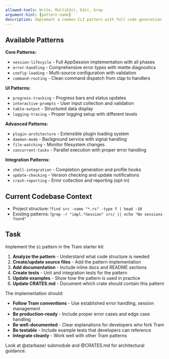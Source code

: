 ```yaml
---
allowed-tools: Write, MultiEdit, Edit, Grep
argument-hint: [pattern-name]
description: Implement a common CLI pattern with full code generation
---
```


## Available Patterns

**Core Patterns:**
- `session-lifecycle` - Full AppSession implementation with all phases
- `error-handling` - Comprehensive error types with miette diagnostics
- `config-loading` - Multi-source configuration with validation
- `command-routing` - Clean command dispatch from clap to handlers

**UI Patterns:**
- `progress-tracking` - Progress bars and status updates
- `interactive-prompts` - User input collection and validation
- `table-output` - Structured data display
- `logging-tracing` - Proper logging setup with different levels

**Advanced Patterns:**
- `plugin-architecture` - Extensible plugin loading system
- `daemon-mode` - Background service with signal handling
- `file-watching` - Monitor filesystem changes
- `concurrent-tasks` - Parallel execution with proper error handling

**Integration Patterns:**
- `shell-integration` - Completion generation and profile hooks
- `update-checking` - Version checking and update notifications
- `crash-reporting` - Error collection and reporting (opt-in)

## Current Codebase Context
- Project structure: !`find src -name "*.rs" -type f | head -10`
- Existing patterns: !`grep -r "impl.*Session" src/ || echo "No sessions found"`

## Task
Implement the `$1` pattern in the Tram starter kit:

1. **Analyze the pattern** - Understand what code structure is needed
2. **Create/update source files** - Add the pattern implementation
3. **Add documentation** - Include inline docs and README sections
4. **Create tests** - Unit and integration tests for the pattern
5. **Update examples** - Show how the pattern is used in practice
6. **Update CRATES.md** - Document which crate should contain this pattern

The implementation should:
- **Follow Tram conventions** - Use established error handling, session management
- **Be production-ready** - Include proper error cases and edge case handling
- **Be well-documented** - Clear explanations for developers who fork Tram
- **Be testable** - Include example tests that developers can reference
- **Integrate cleanly** - Work well with other Tram patterns

Look at @starbase/ submodule and @CRATES.md for architectural guidance.